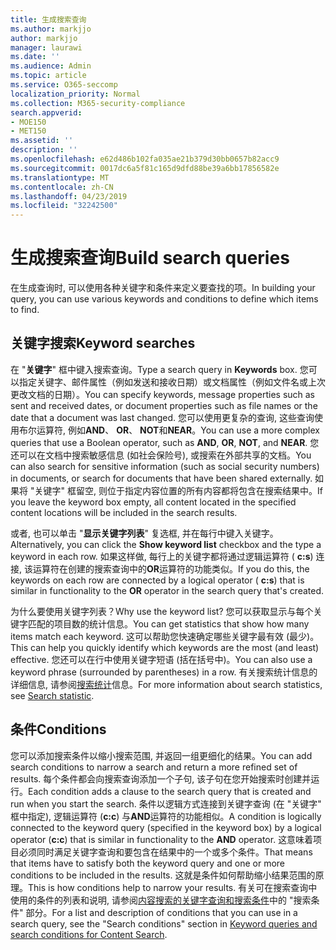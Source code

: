 ```yaml
---
title: 生成搜索查询
ms.author: markjjo
author: markjjo
manager: laurawi
ms.date: ''
ms.audience: Admin
ms.topic: article
ms.service: O365-seccomp
localization_priority: Normal
ms.collection: M365-security-compliance
search.appverid:
- MOE150
- MET150
ms.assetid: ''
description: ''
ms.openlocfilehash: e62d486b102fa035ae21b379d30bb0657b82acc9
ms.sourcegitcommit: 0017dc6a5f81c165d9dfd88be39a6bb17856582e
ms.translationtype: MT
ms.contentlocale: zh-CN
ms.lasthandoff: 04/23/2019
ms.locfileid: "32242500"
---
```

# <a name="build-search-queries"></a><span data-ttu-id="2cb06-102">生成搜索查询</span><span class="sxs-lookup"><span data-stu-id="2cb06-102">Build search queries</span></span>

<span data-ttu-id="2cb06-103">在生成查询时, 可以使用各种关键字和条件来定义要查找的项。</span><span class="sxs-lookup"><span data-stu-id="2cb06-103">In building your query, you can use various keywords and conditions to define which items to find.</span></span>

## <a name="keyword-searches"></a><span data-ttu-id="2cb06-104">关键字搜索</span><span class="sxs-lookup"><span data-stu-id="2cb06-104">Keyword searches</span></span>

<span data-ttu-id="2cb06-105">在 "**关键字**" 框中键入搜索查询。</span><span class="sxs-lookup"><span data-stu-id="2cb06-105">Type a search query in **Keywords** box.</span></span> <span data-ttu-id="2cb06-106">您可以指定关键字、邮件属性（例如发送和接收日期）或文档属性（例如文件名或上次更改文档的日期）。</span><span class="sxs-lookup"><span data-stu-id="2cb06-106">You can specify keywords, message properties such as sent and received dates, or document properties such as file names or the date that a document was last changed.</span></span> <span data-ttu-id="2cb06-107">您可以使用更复杂的查询, 这些查询使用布尔运算符, 例如**AND**、 **OR**、 **NOT**和**NEAR**。</span><span class="sxs-lookup"><span data-stu-id="2cb06-107">You can use a more complex queries that use a Boolean operator, such as **AND**, **OR**, **NOT**, and **NEAR**.</span></span> <span data-ttu-id="2cb06-108">您还可以在文档中搜索敏感信息 (如社会保险号), 或搜索在外部共享的文档。</span><span class="sxs-lookup"><span data-stu-id="2cb06-108">You can also search for sensitive information (such as social security numbers) in documents, or search for documents that have been shared externally.</span></span> <span data-ttu-id="2cb06-109">如果将 "关键字" 框留空, 则位于指定内容位置的所有内容都将包含在搜索结果中。</span><span class="sxs-lookup"><span data-stu-id="2cb06-109">If you leave the keyword box empty, all content located in the specified content locations will be included in the search results.</span></span>
    
<span data-ttu-id="2cb06-110">或者, 也可以单击 "**显示关键字列表**" 复选框, 并在每行中键入关键字。</span><span class="sxs-lookup"><span data-stu-id="2cb06-110">Alternatively, you can click the **Show keyword list** checkbox and the type a keyword in each row.</span></span> <span data-ttu-id="2cb06-111">如果这样做, 每行上的关键字都将通过逻辑运算符 ( **c:s**) 连接, 该运算符在创建的搜索查询中的**OR**运算符的功能类似。</span><span class="sxs-lookup"><span data-stu-id="2cb06-111">If you do this, the keywords on each row are connected by a logical operator ( **c:s**) that is similar in functionality to the **OR** operator in the search query that's created.</span></span> 
    
<span data-ttu-id="2cb06-112">为什么要使用关键字列表？</span><span class="sxs-lookup"><span data-stu-id="2cb06-112">Why use the keyword list?</span></span> <span data-ttu-id="2cb06-113">您可以获取显示与每个关键字匹配的项目数的统计信息。</span><span class="sxs-lookup"><span data-stu-id="2cb06-113">You can get statistics that show how many items match each keyword.</span></span> <span data-ttu-id="2cb06-114">这可以帮助您快速确定哪些关键字最有效 (最少)。</span><span class="sxs-lookup"><span data-stu-id="2cb06-114">This can help you quickly identify which keywords are the most (and least) effective.</span></span> <span data-ttu-id="2cb06-115">您还可以在行中使用关键字短语 (括在括号中)。</span><span class="sxs-lookup"><span data-stu-id="2cb06-115">You can also use a keyword phrase (surrounded by parentheses) in a row.</span></span> <span data-ttu-id="2cb06-116">有关搜索统计信息的详细信息, 请参阅[搜索统计](search-statistics.md)信息。</span><span class="sxs-lookup"><span data-stu-id="2cb06-116">For more information about search statistics, see [Search statistic](search-statistics.md).</span></span>

## <a name="conditions"></a><span data-ttu-id="2cb06-117">条件</span><span class="sxs-lookup"><span data-stu-id="2cb06-117">Conditions</span></span>
    
<span data-ttu-id="2cb06-118">您可以添加搜索条件以缩小搜索范围, 并返回一组更细化的结果。</span><span class="sxs-lookup"><span data-stu-id="2cb06-118">You can add search conditions to narrow a search and return a more refined set of results.</span></span> <span data-ttu-id="2cb06-119">每个条件都会向搜索查询添加一个子句, 该子句在您开始搜索时创建并运行。</span><span class="sxs-lookup"><span data-stu-id="2cb06-119">Each condition adds a clause to the search query that is created and run when you start the search.</span></span> <span data-ttu-id="2cb06-120">条件以逻辑方式连接到关键字查询 (在 "关键字" 框中指定), 逻辑运算符 (**c:c**) 与**AND**运算符的功能相似。</span><span class="sxs-lookup"><span data-stu-id="2cb06-120">A condition is logically connected to the keyword query (specified in the keyword box) by a logical operator (**c:c**) that is similar in functionality to the **AND** operator.</span></span> <span data-ttu-id="2cb06-121">这意味着项目必须同时满足关键字查询和要包含在结果中的一个或多个条件。</span><span class="sxs-lookup"><span data-stu-id="2cb06-121">That means that items have to satisfy both the keyword query and one or more conditions to be included in the results.</span></span> <span data-ttu-id="2cb06-122">这就是条件如何帮助缩小结果范围的原理。</span><span class="sxs-lookup"><span data-stu-id="2cb06-122">This is how conditions help to narrow your results.</span></span> <span data-ttu-id="2cb06-123">有关可在搜索查询中使用的条件的列表和说明, 请参阅[内容搜索的关键字查询和搜索条件](../keyword-queries-and-search-conditions.md#search-conditions)中的 "搜索条件" 部分。</span><span class="sxs-lookup"><span data-stu-id="2cb06-123">For a list and description of conditions that you can use in a search query, see the "Search conditions" section in [Keyword queries and search conditions for Content Search](../keyword-queries-and-search-conditions.md#search-conditions).</span></span>


